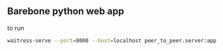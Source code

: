 ## Barebone python web app

to run
```bash
waitress-serve --port=8000 --host=localhost peer_to_peer.server:app
```